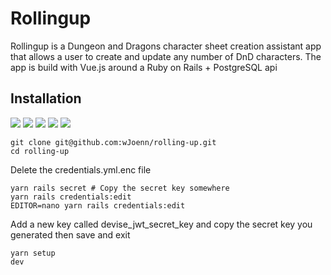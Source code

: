 # Rollingup
Rollingup is a Dungeon and Dragons character sheet creation assistant app that allows a user to create and update any number of DnD characters.
The app is build with Vue.js around a Ruby on Rails + PostgreSQL api

## Installation
<p>
  <!-- version -->
  <img src='https://badgen.net/badge/Ruby/v3.2.2/red' />
  <img src='https://badgen.net/badge/Rails/v7.0.4.2/red' />
  <img src='https://badgen.net/badge/Vue.js/v3.3.2/green' />
  <img src='https://badgen.net/badge/Typescript/v5.0.2/blue' />
  <img src='https://badgen.net/badge/Vite/v4.3.2/purple' />
</p>

```
git clone git@github.com:wJoenn/rolling-up.git
cd rolling-up
```
Delete the credentials.yml.enc file
```
yarn rails secret # Copy the secret key somewhere
yarn rails credentials:edit
EDITOR=nano yarn rails credentials:edit
```
Add a new key called devise_jwt_secret_key and copy the secret key you generated then save and exit
```
yarn setup
dev
```
